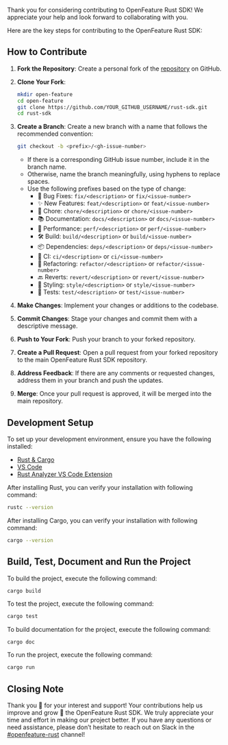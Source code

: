 Thank you for considering contributing to OpenFeature Rust SDK!
We appreciate your help and look forward to collaborating with you.

Here are the key steps for contributing to the OpenFeature Rust SDK:

## How to Contribute

1. **Fork the Repository**: Create a personal fork of the [repository](https://github.com/open-feature/rust-sdk.git) on GitHub.
2. **Clone Your Fork**:
   ```sh
   mkdir open-feature
   cd open-feature
   git clone https://github.com/YOUR_GITHUB_USERNAME/rust-sdk.git
   cd rust-sdk
   ```
3. **Create a Branch**: Create a new branch with a name that follows the recommended convention:
    ```sh
    git checkout -b <prefix>/<gh-issue-number>
    ```
    - If there is a corresponding GitHub issue number, include it in the branch name.
    - Otherwise, name the branch meaningfully, using hyphens to replace spaces.
    - Use the following prefixes based on the type of change:
      - 🐛 Bug Fixes: `fix/<description>` or `fix/<issue-number>`
      - ✨ New Features: `feat/<description>` or `feat/<issue-number>`
      - 🧹 Chore: `chore/<description>` or `chore/<issue-number>`
      - 📚 Documentation: `docs/<description>` or `docs/<issue-number>`
      - 🚀 Performance: `perf/<description>` or `perf/<issue-number>`
      - 🛠️ Build: `build/<description>` or `build/<issue-number>`
      - 📦 Dependencies: `deps/<description>` or `deps/<issue-number>`
      - 🚦 CI: `ci/<description>` or `ci/<issue-number>`
      - 🔄 Refactoring: `refactor/<description>` or `refactor/<issue-number>`
      - 🔙 Reverts: `revert/<description>` or `revert/<issue-number>`
      - 🎨 Styling: `style/<description>` or `style/<issue-number>`
      - 🧪 Tests: `test/<description>` or `test/<issue-number>`

4. **Make Changes**: Implement your changes or additions to the codebase.
5. **Commit Changes**: Stage your changes and commit them with a descriptive message.
6. **Push to Your Fork**: Push your branch to your forked repository.
7. **Create a Pull Request**: Open a pull request from your forked repository to the main OpenFeature Rust SDK repository.
8. **Address Feedback**: If there are any comments or requested changes, address them in your branch and push the updates.
9. **Merge**: Once your pull request is approved, it will be merged into the main repository.

## Development Setup

To set up your development environment, ensure you have the following installed:

- [Rust & Cargo](https://www.rust-lang.org/tools/install)
- [VS Code](https://code.visualstudio.com)
- [Rust Analyzer VS Code Extension](https://marketplace.visualstudio.com/items?itemName=rust-lang.rust-analyzer)

After installing Rust, you can verify your installation with following command:

```sh
rustc --version
```

After installing Cargo, you can verify your installation with following command:

```sh
cargo --version
```

## Build, Test, Document and Run the Project

To build the project, execute the following command:
```sh
cargo build
```

To test the project, execute the following command:
```sh
cargo test
```

To build documentation for the project, execute the following command:
```text
cargo doc
```

To run the project, execute the following command:
```sh
cargo run
```

## Closing Note

Thank you 🙏 for your interest and support!
Your contributions help us improve and grow 🌱 the OpenFeature Rust SDK.
We truly appreciate your time and effort in making our project better.
If you have any questions or need assistance, please don’t hesitate to reach out on Slack in the [#openfeature-rust](https://cloud-native.slack.com/archives/C05RG7F93NV) channel!